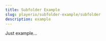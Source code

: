 ```yaml
---
title: Subfolder Example
slug: playerio/subfolder-example/subfolder
description: example
---
```


Just example...
